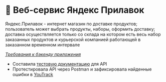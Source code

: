 # 🛒 Веб-сервис Яндекс Прилавок
Яндекс.Прилавок - интернет магазин по доставке продуктов; пользователь может выбрать продукты, наборы, оформить доставку; доставка осуществляется только со склада на котором есть весь набор заказанных продуктов и курьерской компанией работающей в заказанном временном интервале

<a href="https://code.s3.yandex.net/qa/files/backend_requirements.pdf">_Требования к бэкенду приложения_</a>

* Составила <a href="https://docs.google.com/spreadsheets/d/1xns4B3sT83l_ZyJq4E730xW8LHhaBzHpIymnWaui6Xk/edit?usp=sharing">тестовую документацию</a> для API
* Протестировала API через Postman и зафиксировала найденные ошибки в <a href="https://msenchenkova.youtrack.cloud/tag/sprint%203-4?q=%D1%82%D0%B5%D0%B3:%20%D0%AF%D0%9F%D1%80%D0%B8%D0%BB%D0%B0%D0%B2%D0%BE%D0%BA">YouTrack</a>
